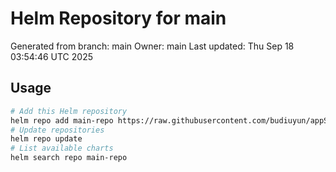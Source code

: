 # Helm Repository for main
Generated from branch: main
Owner: main
Last updated: Thu Sep 18 03:54:46 UTC 2025

## Usage
```bash
# Add this Helm repository
helm repo add main-repo https://raw.githubusercontent.com/budiuyun/appStore/helm-main/
# Update repositories
helm repo update
# List available charts
helm search repo main-repo
```
